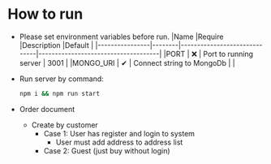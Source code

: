 # How to run

- Please set environment variables before run.
  |Name |Require |Description |Default |
  |----------------|--------|------------------------------|-------------------------------------|
  |PORT | ❌ | Port to running server | 3001 |
  |MONGO_URI | ✔ | Connect string to MongoDb | |
- Run server by command:

  ```bash
  npm i && npm run start
  ```

- Order document
  - Create by customer
    - Case 1: User has register and login to system
      - User must add address to address list
    - Case 2: Guest (just buy without login)
